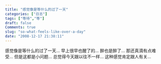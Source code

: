 ```yaml
---
title: "感觉像是等什么的过了一天"
categories: ["日志"]
tags: ["等待","等"]
draft: false
Comments: true
slug: "so-what-feels-like-over-a-day"
date: "2008-12-17 21:38:11"
---
```


感觉像是等什么的过了一天... 
早上很早也醒了的... 
醉也是醉了... 那还真滴有点难受... 
但是这都是小问题... 
总觉得今天跟以往不一样... 
这种感觉肯定跟人有关...

